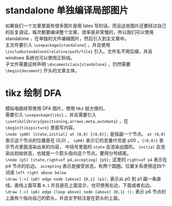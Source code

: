 # standalone 单独编译局部图片
如果我们一个文章里面有很多图片是用 latex 写的话，而且这些图片还要经过自己的反复调试，每次都要编译整个文章，效率是非常慢的，所以我们可以使用 standalone ，在单独的文件编辑图片，然后引入到主文章中。  
主文件要引入 `\usepackage{standalone}` ，并且使用 `\includestandalone{relative/path/file}` 引入。文件名不用后缀，并且 windows 系统也可以使用正斜线。  
子文件需要这样声明 `\documentclass{standalone}` ，仍然需要 `\begin{document}` 开头的文章主体。
# tikz 绘制 DFA
模拟电路经常使用 DFA 图片，使用 tikz 挺方便的。  
需要引入 `\usepackage{tikz}` ，并且需要引入 `\usetikzlibrary{positioning,arrows.meta,automata}` ，在 `\begin{tikzpicture}` 里面写内容。  
`\node (p00) [state,initial] at (0,0) {(0,0)};` 是指画一个节点。 `at (0,0)` 表示这个节点的位置是在 (0,0) ， `(p00)` 表示它的变量代号是 p00 ，`{(0,0)}` 表示节点里面渲染出来的内容， 中括号里面的 `state` 会渲染出圆形。 `initial` 会渲染出初始状态，也就是一个箭头指向这个节点。要用分号结尾。  
`\node (p5) [state,right=of p4,accepting] {p5};` 这里的 `right=of p4` 表示在 p4 节点的右边。 `accepting` 表示是接受状态，有两个圆圈。位置关系使用这四个词语 `left right above below`  
`\draw [->] (p0) edge node [above] {0,1} (p1);` 表示从 p0 到 p1 画一条直线。直线上面写着 `0,1` 并且是在上面显示，也可使用左边，下面或者右边。  
`\draw [->] (p6) edge [loop above] node [above] {0,1} ();` 表示 p6 节点的上面有个指向自己的箭头，并且文字标注是在箭头的上面。
